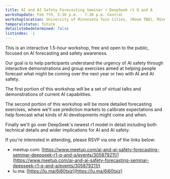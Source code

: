 ```yaml
---
title: AI and AI Safety Forecasting Seminar + DeepSeek r1 Q and A
workshopdate: Feb 7th, 5:30 p.m. - 7:30 p.m. Central
workshoplocation: University of Minnesota Twin Cities, (Room TBD), Minneapolis, MN 55455
temporalstatus: future
detailstobedetermined: false
listindex: -1
---
```


This is an interactive 1.5-hour workshop, free and open to the public, focused
on AI forecasting and safety awareness.

Our goal is to help participants understand the urgency of AI safety through
interactive demonstrations and group exercises aimed at helping people forecast
what might be coming over the next year or two with AI and AI safety.

The first portion of this workshop will be a set of virtual talks and
demonstrations of current AI capabilities.

The second portion of this workshop will be more detailed forecasting exercises,
where we'll use prediction markets to calibrate expectations and help
forecast what kinds of AI developments might come and when.

Finally we'll go over DeepSeek's newest r1 model in detail including both
technical details and wider implications for AI and AI safety.

If you're interested in attending, please RSVP via one of the links below:

+ meetup.com: [https://www.meetup.com/ai-and-ai-safety-forecasting-seminar-deepseek-r1-q-and-a/events/305879211/](https://www.meetup.com/ai-and-ai-safety-forecasting-seminar-deepseek-r1-q-and-a/events/305879211/)
+ lu.ma: [https://lu.ma/6i60tsjz](https://lu.ma/6i60tsjz)
